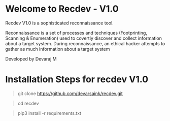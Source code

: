 # Welcome to Recdev - V1.0 

Recdev V1.0 is a sophisticated reconnaissance tool.

Reconnaissance is a set of processes and techniques (Footprinting, Scanning & Enumeration) used to covertly discover and collect information about a target system.
During reconnaissance, an ethical hacker attempts to gather as much information about a target system

Developed by Devaraj M

# Installation Steps for recdev V1.0

>git clone https://github.com/devarsaink/recdev.git

>cd recdev 

>pip3 install -r requirements.txt 